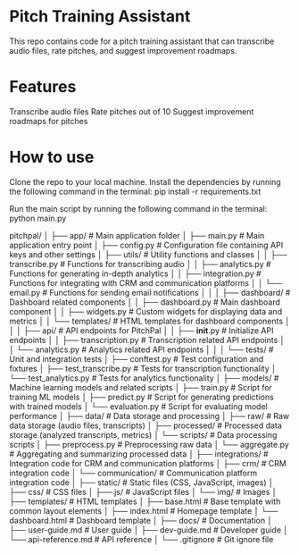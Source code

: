 # Pitch Training Assistant
This repo contains code for a pitch training assistant that can transcribe audio files, rate pitches, and suggest improvement roadmaps.

# Features
Transcribe audio files
Rate pitches out of 10
Suggest improvement roadmaps for pitches

# How to use
Clone the repo to your local machine.
Install the dependencies by running the following command in the terminal:
pip install -r requirements.txt

Run the main script by running the following command in the terminal:
python main.py

pitchpal/
│
├── app/                       # Main application folder
│   ├── main.py                # Main application entry point
│   ├── config.py              # Configuration file containing API keys and other settings
│   ├── utils/                 # Utility functions and classes
│   │   ├── transcribe.py      # Functions for transcribing audio
│   │   ├── analytics.py       # Functions for generating in-depth analytics
│   │   ├── integration.py     # Functions for integrating with CRM and communication platforms
│   │   └── email.py           # Functions for sending email notifications
│   │
│   ├── dashboard/             # Dashboard related components
│   │   ├── dashboard.py       # Main dashboard component
│   │   ├── widgets.py         # Custom widgets for displaying data and metrics
│   │   └── templates/         # HTML templates for dashboard components
│   │
│   ├── api/                   # API endpoints for PitchPal
│   │   ├── __init__.py        # Initialize API endpoints
│   │   ├── transcription.py   # Transcription related API endpoints
│   │   └── analytics.py       # Analytics related API endpoints
│   │
│   └── tests/                 # Unit and integration tests
│       ├── conftest.py        # Test configuration and fixtures
│       ├── test_transcribe.py # Tests for transcription functionality
│       └── test_analytics.py  # Tests for analytics functionality
│
├── models/                    # Machine learning models and related scripts
│   ├── train.py               # Script for training ML models
│   ├── predict.py             # Script for generating predictions with trained models
│   └── evaluation.py          # Script for evaluating model performance
│
├── data/                      # Data storage and processing
│   ├── raw/                   # Raw data storage (audio files, transcripts)
│   ├── processed/             # Processed data storage (analyzed transcripts, metrics)
│   └── scripts/               # Data processing scripts
│       ├── preprocess.py      # Preprocessing raw data
│       └── aggregate.py       # Aggregating and summarizing processed data
│
├── integrations/              # Integration code for CRM and communication platforms
│   ├── crm/                   # CRM integration code
│   └── communication/         # Communication platform integration code
│
├── static/                    # Static files (CSS, JavaScript, images)
│   ├── css/                   # CSS files
│   ├── js/                    # JavaScript files
│   └── img/                   # Images
│
├── templates/                 # HTML templates
│   ├── base.html              # Base template with common layout elements
│   ├── index.html             # Homepage template
│   └── dashboard.html         # Dashboard template
│
├── docs/                      # Documentation
│   ├── user-guide.md          # User guide
│   ├── dev-guide.md           # Developer guide
│   └── api-reference.md       # API reference
│
└── .gitignore                 # Git ignore file
